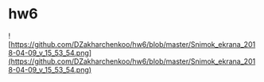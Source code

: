 # hw6
![https://github.com/DZakharchenkoo/hw6/blob/master/Snimok_ekrana_2018-04-09_v_15_53_54.png](https://github.com/DZakharchenkoo/hw6/blob/master/Snimok_ekrana_2018-04-09_v_15_53_54.png)
